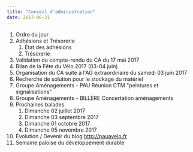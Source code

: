 ```yaml
---
title: "Conseil d'administration"
date: 2017-06-21
---
```


1. Ordre du jour
1. Adhésions et Trésorerie
   1. État des adhésions
   1. Trésorerie
1. Validation du compte-rendu du CA du 17 mai 2017
1. Bilan de la Fête du Vélo 2017 (03-04 juin)
1. Organisation du CA suite à l'AG extraordinaire du samedi 03 juin 2017
1. Recherche de solution pour le stockage du matériel
1. Groupe Aménagements - PAU Réunion CTM "peintures et signalisations"
1. Groupe Aménagements - BILLÈRE Concertation aménagements
1. Prochaines balades
   1. Dimanche 02 juillet 2017
   1. Dimanche 03 septembre 2017
   1. Dimanche 01 octobre 2017
   1. Dimanche 05 novembre 2017
1. Évolution / Devenir du blog http://pauavelo.fr
1. Semaine paloise du développement durable

